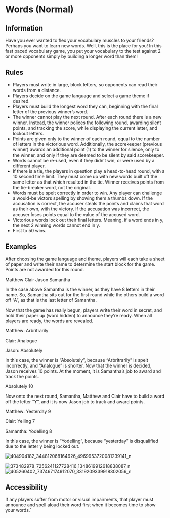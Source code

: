 # Words (Normal)  
## Information
Have you ever wanted to flex your vocabulary muscles to your friends? Perhaps you want to learn new words. Well, this is the place for you!
In this fast paced vocabulary game, you put your vocabulary to the test against 2 or more opponents simply by building a longer word than them! 
## Rules  
- Players must write in large, block letters, so opponents can read their words from a distance.
- Players decide on the game language and select a game theme if desired.
- Players must build the longest word they can, beginning with the final letter of the previous winner’s word.
- The winner cannot play the next round. After each round there is a new winner. Instead, the winner polices the following round, awarding silent points, and tracking the score, while displaying the current letter, and lockout letters.
- Points are given only to the winner of each round, equal to the number of letters in the victorious word. Additionally, the scorekeeper (previous winner) awards an additional point (1) to the winner for silence, only to the winner, and only if they are deemed to be silent by said scorekeeper.
- Words cannot be re-used, even if they didn’t win, or were used by a different player.
- If there is a tie, the players in question play a head-to-head round, with a 10 second time limit. They must come up with new words built off the same letter as that which resulted in the tie. Winner receives points from the tie-breaker word, not the original.
- Words must be spelt correctly in order to win. Any player can challenge a would-be victors spelling by showing them a thumbs down. If the accusation is correct, the accuser steals the points and claims that word as their own, with the victory. If the accusation was incorrect, the accuser loses points equal to the value of the accused word.
- Victorious words lock out their final letters. Meaning, if a word ends in y, the next 2 winning words cannot end in y.
- First to 50 wins.
## Examples
After choosing the game language and theme, players will each take a sheet of paper and write their name to determine the start block for the game. Points are not awarded for this round.

Matthew
Clair
Jason
Samantha

In the case above Samantha is the winner, as they have 8 letters in their name. So, Samantha sits out for the first round while the others build a word off “A”, as that is the last letter of Samantha. 

Now that the game has really begun, players write their word in secret, and hold their paper up (word hidden) to announce they’re ready. When all players are ready, the words are revealed.

Matthew: Arbritrarily 

Clair: Analogue 

Jason: Absolutely 

In this case, the winner is “Absolutely”, because “Arbritrarily” is spelt incorrectly, and “Analogue” is shorter. Now that the winner is decided, Jason receives 10 points. At the moment, it is Samantha’s job to award and track the points.

Absolutely 10

Now onto the next round, Samantha, Matthew and Clair have to build a word off the letter “Y”, and it is now Jason job to track and award points.

Matthew: Yesterday 9

Clair: Yelling 7

Samantha: Yodelling 8

In this case, the winner is “Yodelling”, because “yesterday” is disqualified due to the letter y being locked out. 


![404904182_344812068164626_4969953720081239141_n](https://github.com/Mattahouen1/Words/assets/152474434/a6931280-1cde-4c5c-b83e-122c083718ae)

![373482978_7256241127728416_1348619912618838087_n](https://github.com/Mattahouen1/Words/assets/152474434/1d19f930-a91a-46ab-8dcc-bd33a0027fb3)
![405260402_737467174912070_3319209339918302056_n](https://github.com/Mattahouen1/Words/assets/152474434/cca1d434-3df8-49b6-b673-16c2faad19b8)


## Accessibility
If any players suffer from motor or visual impairments, that player must announce and spell aloud their word first when it becomes time to show your words.`
